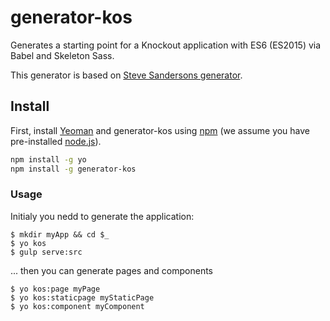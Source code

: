 # generator-kos

Generates a starting point for a Knockout application with ES6 (ES2015) via Babel and Skeleton Sass.

This generator is based on [Steve Sandersons generator](https://github.com/SteveSanderson/generator-ko).

## Install

First, install [Yeoman](http://yeoman.io) and generator-kos using [npm](https://www.npmjs.com/) (we assume you have pre-installed [node.js](https://nodejs.org/)).

```bash
npm install -g yo
npm install -g generator-kos
```

### Usage

Initialy you nedd to generate the application:

    $ mkdir myApp && cd $_
    $ yo kos
    $ gulp serve:src

... then you can generate pages and components

    $ yo kos:page myPage
    $ yo kos:staticpage myStaticPage
    $ yo kos:component myComponent

